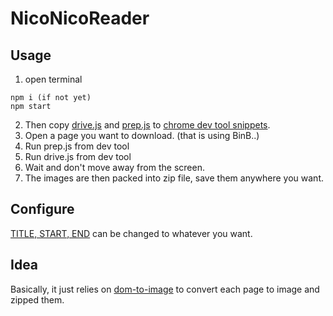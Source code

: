 # NicoNicoReader

## Usage
1. open terminal
```
npm i (if not yet) 
npm start
```
2. Then copy [drive.js](snippets/drive.js) and [prep.js](snippets/prep.js) to [chrome dev tool snippets](https://developers.google.com/web/tools/chrome-devtools/javascript/snippets).
3. Open a page you want to download. (that is using BinB..)
4. Run prep.js from dev tool
5. Run drive.js from dev tool
6. Wait and don't move away from the screen.
7. The images are then packed into zip file, save them anywhere you want.

## Configure
[TITLE, START, END](snippets/drive.js#L13) can be changed to whatever you want.

## Idea
Basically, it just relies on [dom-to-image](https://github.com/tsayen/dom-to-image) to convert each page to image and zipped them.

